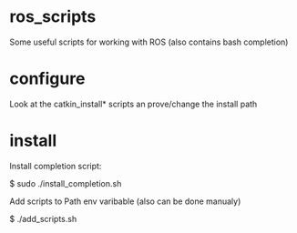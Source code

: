# ros_scripts
Some useful scripts for working with ROS (also contains bash completion)


# configure
Look at the catkin_install* scripts an prove/change the install path

# install

Install completion script:

$ sudo ./install_completion.sh

Add scripts to Path env varibable (also can be done manualy)

$ ./add_scripts.sh
